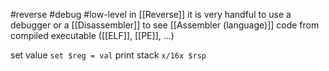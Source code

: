 #reverse #debug #low-level 
in [[Reverse]] it is very handful to use a debugger or a [[Disassembler]] to see [[Assembler (language)]] code from compiled executable ([[ELF]], [[PE]], ...)

set value `set $reg = val`
print stack `x/16x $rsp`

